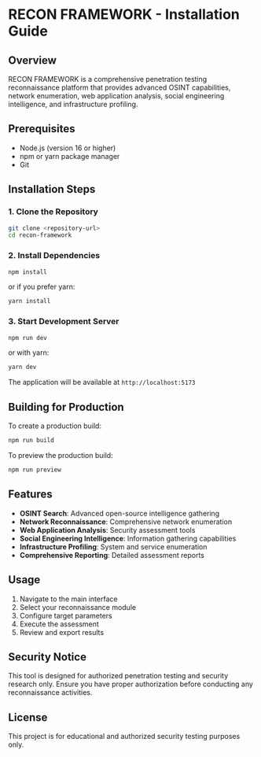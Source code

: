 # RECON FRAMEWORK - Installation Guide

## Overview

RECON FRAMEWORK is a comprehensive penetration testing reconnaissance platform that provides advanced OSINT capabilities, network enumeration, web application analysis, social engineering intelligence, and infrastructure profiling.

## Prerequisites

- Node.js (version 16 or higher)
- npm or yarn package manager
- Git

## Installation Steps

### 1. Clone the Repository

```bash
git clone <repository-url>
cd recon-framework
```

### 2. Install Dependencies

```bash
npm install
```

or if you prefer yarn:

```bash
yarn install
```

### 3. Start Development Server

```bash
npm run dev
```

or with yarn:

```bash
yarn dev
```

The application will be available at `http://localhost:5173`

## Building for Production

To create a production build:

```bash
npm run build
```

To preview the production build:

```bash
npm run preview
```

## Features

- **OSINT Search**: Advanced open-source intelligence gathering
- **Network Reconnaissance**: Comprehensive network enumeration
- **Web Application Analysis**: Security assessment tools
- **Social Engineering Intelligence**: Information gathering capabilities
- **Infrastructure Profiling**: System and service enumeration
- **Comprehensive Reporting**: Detailed assessment reports

## Usage

1. Navigate to the main interface
2. Select your reconnaissance module
3. Configure target parameters
4. Execute the assessment
5. Review and export results

## Security Notice

This tool is designed for authorized penetration testing and security research only. Ensure you have proper authorization before conducting any reconnaissance activities.

## License

This project is for educational and authorized security testing purposes only.